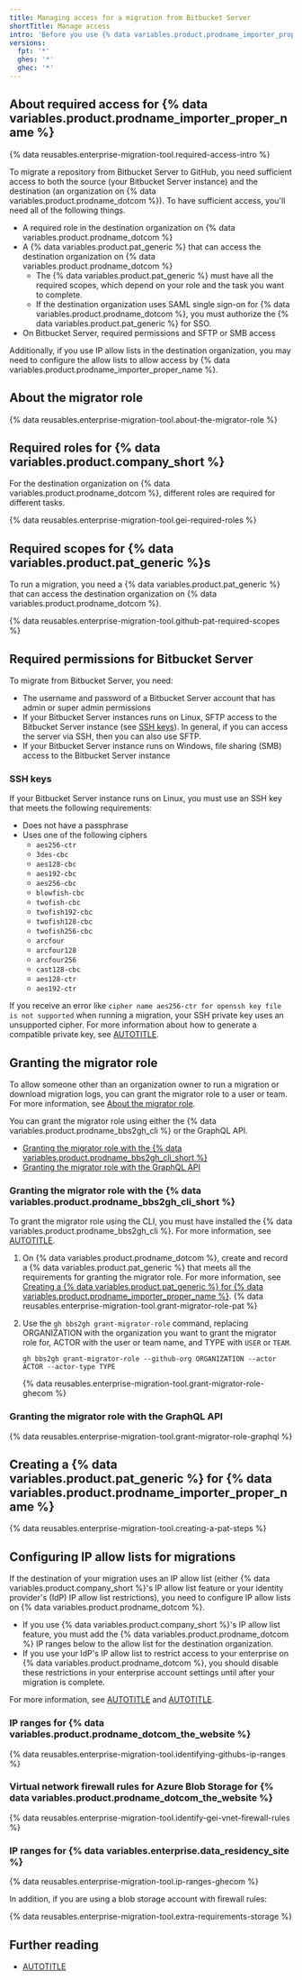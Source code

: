 ```yaml
---
title: Managing access for a migration from Bitbucket Server
shortTitle: Manage access
intro: 'Before you use {% data variables.product.prodname_importer_proper_name %}, make sure you have appropriate access to both the source and destination of your migration.'
versions:
  fpt: '*'
  ghes: '*'
  ghec: '*'
---
```


## About required access for {% data variables.product.prodname_importer_proper_name %}

{% data reusables.enterprise-migration-tool.required-access-intro %}

To migrate a repository from Bitbucket Server to GitHub, you need sufficient access to both the source (your Bitbucket Server instance) and the destination (an organization on {% data variables.product.prodname_dotcom %}). To have sufficient access, you'll need all of the following things.
* A required role in the destination organization on {% data variables.product.prodname_dotcom %}
* A {% data variables.product.pat_generic %} that can access the destination organization on {% data variables.product.prodname_dotcom %}
  * The {% data variables.product.pat_generic %} must have all the required scopes, which depend on your role and the task you want to complete.
  * If the destination organization uses SAML single sign-on for {% data variables.product.prodname_dotcom %}, you must authorize the {% data variables.product.pat_generic %} for SSO.
* On Bitbucket Server, required permissions and SFTP or SMB access

Additionally, if you use IP allow lists in the destination organization, you may need to configure the allow lists to allow access by {% data variables.product.prodname_importer_proper_name %}.

## About the migrator role

{% data reusables.enterprise-migration-tool.about-the-migrator-role %}

<span id="required-roles"></span>

## Required roles for {% data variables.product.company_short %}

For the destination organization on {% data variables.product.prodname_dotcom %}, different roles are required for different tasks.

{% data reusables.enterprise-migration-tool.gei-required-roles %}

## Required scopes for {% data variables.product.pat_generic %}s

To run a migration, you need a {% data variables.product.pat_generic %} that can access the destination organization on {% data variables.product.prodname_dotcom %}.

{% data reusables.enterprise-migration-tool.github-pat-required-scopes %}

## Required permissions for Bitbucket Server

To migrate from Bitbucket Server, you need:

* The username and password of a Bitbucket Server account that has admin or super admin permissions
* If your Bitbucket Server instances runs on Linux, SFTP access to the Bitbucket Server instance (see [SSH keys](#ssh-keys)). In general, if you can access the server via SSH, then you can also use SFTP.
* If your Bitbucket Server instance runs on Windows, file sharing (SMB) access to the Bitbucket Server instance

### SSH keys

If your Bitbucket Server instance runs on Linux, you must use an SSH key that meets the following requirements:

* Does not have a passphrase
* Uses one of the following ciphers
  * `aes256-ctr`
  * `3des-cbc`
  * `aes128-cbc`
  * `aes192-cbc`
  * `aes256-cbc`
  * `blowfish-cbc`
  * `twofish-cbc`
  * `twofish192-cbc`
  * `twofish128-cbc`
  * `twofish256-cbc`
  * `arcfour`
  * `arcfour128`
  * `arcfour256`
  * `cast128-cbc`
  * `aes128-ctr`
  * `aes192-ctr`

If you receive an error like `cipher name aes256-ctr for openssh key file is not supported` when running a migration, your SSH private key uses an unsupported cipher. For more information about how to generate a compatible private key, see [AUTOTITLE](/migrations/using-github-enterprise-importer/completing-your-migration-with-github-enterprise-importer/troubleshooting-your-migration-with-github-enterprise-importer#cipher-name-is-not-supported).

## Granting the migrator role

To allow someone other than an organization owner to run a migration or download migration logs, you can grant the migrator role to a user or team. For more information, see [About the migrator role](#about-the-migrator-role).

You can grant the migrator role using either the {% data variables.product.prodname_bbs2gh_cli %} or the GraphQL API.

* [Granting the migrator role with the {% data variables.product.prodname_bbs2gh_cli_short %}](#granting-the-migrator-role-with-the-bbs2gh-extension)
* [Granting the migrator role with the GraphQL API](#granting-the-migrator-role-with-the-graphql-api)

### Granting the migrator role with the {% data variables.product.prodname_bbs2gh_cli_short %}

To grant the migrator role using the CLI, you must have installed the {% data variables.product.prodname_bbs2gh_cli %}. For more information, see [AUTOTITLE](/migrations/using-github-enterprise-importer/migrating-from-bitbucket-server-to-github-enterprise-cloud/migrating-repositories-from-bitbucket-server-to-github-enterprise-cloud#step-1-install-the-bbs2gh-extension-of-the-github-cli).

1. On {% data variables.product.prodname_dotcom %}, create and record a {% data variables.product.pat_generic %} that meets all the requirements for granting the migrator role. For more information, see [Creating a {% data variables.product.pat_generic %} for {% data variables.product.prodname_importer_proper_name %}](#creating-a-personal-access-token-for-github-enterprise-importer).
{% data reusables.enterprise-migration-tool.grant-migrator-role-pat %}
1. Use the `gh bbs2gh grant-migrator-role` command, replacing ORGANIZATION with the organization you want to grant the migrator role for, ACTOR with the user or team name, and TYPE with `USER` or `TEAM`.

   ```shell copy
   gh bbs2gh grant-migrator-role --github-org ORGANIZATION --actor ACTOR --actor-type TYPE
   ```

   {% data reusables.enterprise-migration-tool.grant-migrator-role-ghecom %}

### Granting the migrator role with the GraphQL API

{% data reusables.enterprise-migration-tool.grant-migrator-role-graphql %}

## Creating a {% data variables.product.pat_generic %} for {% data variables.product.prodname_importer_proper_name %}

{% data reusables.enterprise-migration-tool.creating-a-pat-steps %}

## Configuring IP allow lists for migrations

If the destination of your migration uses an IP allow list (either {% data variables.product.company_short %}'s IP allow list feature or your identity provider's (IdP) IP allow list restrictions), you need to configure IP allow lists on {% data variables.product.prodname_dotcom %}.

* If you use {% data variables.product.company_short %}'s IP allow list feature, you must add the {% data variables.product.prodname_dotcom %} IP ranges below to the allow list for the destination organization.
* If you use your IdP's IP allow list to restrict access to your enterprise on {% data variables.product.prodname_dotcom %}, you should disable these restrictions in your enterprise account settings until after your migration is complete.

For more information, see [AUTOTITLE](/enterprise-cloud@latest/organizations/keeping-your-organization-secure/managing-security-settings-for-your-organization/managing-allowed-ip-addresses-for-your-organization) and [AUTOTITLE](/enterprise-cloud@latest/admin/configuration/configuring-your-enterprise/restricting-network-traffic-to-your-enterprise-with-an-ip-allow-list).

### IP ranges for {% data variables.product.prodname_dotcom_the_website %}

{% data reusables.enterprise-migration-tool.identifying-githubs-ip-ranges %}

### Virtual network firewall rules for Azure Blob Storage for {% data variables.product.prodname_dotcom_the_website %}

{% data reusables.enterprise-migration-tool.identify-gei-vnet-firewall-rules %}

### IP ranges for {% data variables.enterprise.data_residency_site %}

{% data reusables.enterprise-migration-tool.ip-ranges-ghecom %}

In addition, if you are using a blob storage account with firewall rules:

{% data reusables.enterprise-migration-tool.extra-requirements-storage %}

## Further reading

* [AUTOTITLE](/organizations/managing-peoples-access-to-your-organization-with-roles/roles-in-an-organization)
